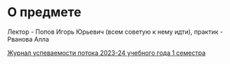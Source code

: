 # О предмете
Лектор - Попов Игорь Юрьевич (всем советую к нему идти), практик - Рванова Алла 

[Журнал успеваемости потока 2023-24 учебного года 1 семестра]([https:/itmo.ru/](https://docs.google.com/spreadsheets/d/1pV4Pbs0l85u5awOH5s6W28gc5RZhh3hk3-CSaJCm62k/edit?usp=sharing)https://docs.google.com/spreadsheets/d/1pV4Pbs0l85u5awOH5s6W28gc5RZhh3hk3-CSaJCm62k/edit?usp=sharing)
